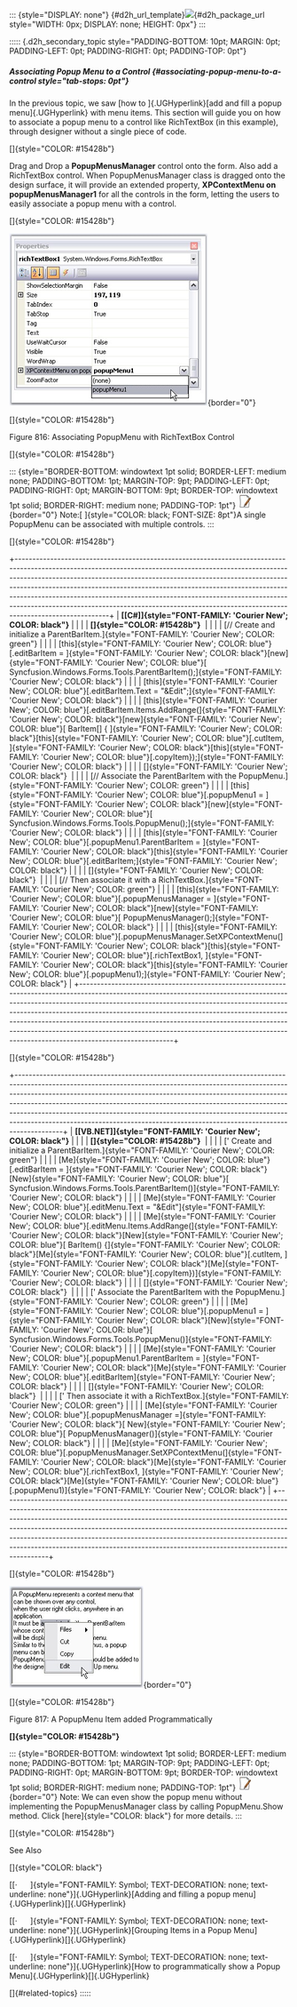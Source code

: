 ::: {style="DISPLAY: none"}
[](ms-xhelp:///?Id=d2h_url_template){#d2h_url_template}![](!package_url!){#d2h_package_url style="WIDTH: 0px; DISPLAY: none; HEIGHT: 0px"}
:::

::::: {.d2h_secondary_topic style="PADDING-BOTTOM: 10pt; MARGIN: 0pt; PADDING-LEFT: 0pt; PADDING-RIGHT: 0pt; PADDING-TOP: 0pt"}
##### Associating Popup Menu to a Control {#associating-popup-menu-to-a-control style="tab-stops: 0pt"}

In the previous topic, we saw [how to ]{.UGHyperlink}[add and fill a popup menu]{.UGHyperlink} with menu items. This section will guide you on how to associate a popup menu to a control like RichTextBox (in this example), through designer without a single piece of code.

[]{style="COLOR: #15428b"} 

Drag and Drop a **PopupMenusManager** control onto the form. Also add a RichTextBox control. When PopupMenusManager class is dragged onto the design surface, it will provide an extended property, **XPContextMenu on popupMenusManager1** for all the controls in the form, letting the users to easily associate a popup menu with a control.

[]{style="COLOR: #15428b"} 

![](ImagesExt/image76_804.jpg){border="0"}

[]{style="COLOR: #15428b"} 

Figure 816: Associating PopupMenu with RichTextBox Control

[]{style="COLOR: #15428b"} 

::: {style="BORDER-BOTTOM: windowtext 1pt solid; BORDER-LEFT: medium none; PADDING-BOTTOM: 1pt; MARGIN-TOP: 9pt; PADDING-LEFT: 0pt; PADDING-RIGHT: 0pt; MARGIN-BOTTOM: 9pt; BORDER-TOP: windowtext 1pt solid; BORDER-RIGHT: medium none; PADDING-TOP: 1pt"}
![](ImagesExt/image76_1.jpg){border="0"} Note:[ ]{style="COLOR: black; FONT-SIZE: 8pt"}A single PopupMenu can be associated with multiple controls.
:::

[]{style="COLOR: #15428b"} 

+--------------------------------------------------------------------------------------------------------------------------------------------------------------------------------------------------------------------------------------------------------------------------------------------------------------------------------------------------------------------------------------------------------------------------------------------------------------------------------------------------------------+
| **[\[C#\]]{style="FONT-FAMILY: 'Courier New'; COLOR: black"}**                                                                                                                                                                                                                                                                                                                                                                                                                                               |
|                                                                                                                                                                                                                                                                                                                                                                                                                                                                                                              |
| **[]{style="COLOR: #15428b"}**                                                                                                                                                                                                                                                                                                                                                                                                                                                                               |
|                                                                                                                                                                                                                                                                                                                                                                                                                                                                                                              |
| [// Create and initialize a ParentBarItem.]{style="FONT-FAMILY: 'Courier New'; COLOR: green"}                                                                                                                                                                                                                                                                                                                                                                                                                |
|                                                                                                                                                                                                                                                                                                                                                                                                                                                                                                              |
| [this]{style="FONT-FAMILY: 'Courier New'; COLOR: blue"}[.editBarItem = ]{style="FONT-FAMILY: 'Courier New'; COLOR: black"}[new]{style="FONT-FAMILY: 'Courier New'; COLOR: blue"}[ Syncfusion.Windows.Forms.Tools.ParentBarItem();]{style="FONT-FAMILY: 'Courier New'; COLOR: black"}                                                                                                                                                                                                                         |
|                                                                                                                                                                                                                                                                                                                                                                                                                                                                                                              |
| [this]{style="FONT-FAMILY: 'Courier New'; COLOR: blue"}[.editBarItem.Text = \"&Edit\";]{style="FONT-FAMILY: 'Courier New'; COLOR: black"}                                                                                                                                                                                                                                                                                                                                                                    |
|                                                                                                                                                                                                                                                                                                                                                                                                                                                                                                              |
| [this]{style="FONT-FAMILY: 'Courier New'; COLOR: blue"}[.editBarItem.Items.AddRange(]{style="FONT-FAMILY: 'Courier New'; COLOR: black"}[new]{style="FONT-FAMILY: 'Courier New'; COLOR: blue"}[ BarItem\[\] { ]{style="FONT-FAMILY: 'Courier New'; COLOR: black"}[this]{style="FONT-FAMILY: 'Courier New'; COLOR: blue"}[.cutItem, ]{style="FONT-FAMILY: 'Courier New'; COLOR: black"}[this]{style="FONT-FAMILY: 'Courier New'; COLOR: blue"}[.copyItem});]{style="FONT-FAMILY: 'Courier New'; COLOR: black"} |
|                                                                                                                                                                                                                                                                                                                                                                                                                                                                                                              |
| []{style="FONT-FAMILY: 'Courier New'; COLOR: black"}                                                                                                                                                                                                                                                                                                                                                                                                                                                         |
|                                                                                                                                                                                                                                                                                                                                                                                                                                                                                                              |
| [// Associate the ParentBarItem with the PopupMenu.]{style="FONT-FAMILY: 'Courier New'; COLOR: green"}                                                                                                                                                                                                                                                                                                                                                                                                       |
|                                                                                                                                                                                                                                                                                                                                                                                                                                                                                                              |
| [this]{style="FONT-FAMILY: 'Courier New'; COLOR: blue"}[.popupMenu1 = ]{style="FONT-FAMILY: 'Courier New'; COLOR: black"}[new]{style="FONT-FAMILY: 'Courier New'; COLOR: blue"}[ Syncfusion.Windows.Forms.Tools.PopupMenu();]{style="FONT-FAMILY: 'Courier New'; COLOR: black"}                                                                                                                                                                                                                              |
|                                                                                                                                                                                                                                                                                                                                                                                                                                                                                                              |
| [this]{style="FONT-FAMILY: 'Courier New'; COLOR: blue"}[.popupMenu1.ParentBarItem = ]{style="FONT-FAMILY: 'Courier New'; COLOR: black"}[this]{style="FONT-FAMILY: 'Courier New'; COLOR: blue"}[.editBarItem;]{style="FONT-FAMILY: 'Courier New'; COLOR: black"}                                                                                                                                                                                                                                              |
|                                                                                                                                                                                                                                                                                                                                                                                                                                                                                                              |
| []{style="FONT-FAMILY: 'Courier New'; COLOR: black"}                                                                                                                                                                                                                                                                                                                                                                                                                                                         |
|                                                                                                                                                                                                                                                                                                                                                                                                                                                                                                              |
| [// Then associate it with a RichTextBox.]{style="FONT-FAMILY: 'Courier New'; COLOR: green"}                                                                                                                                                                                                                                                                                                                                                                                                                 |
|                                                                                                                                                                                                                                                                                                                                                                                                                                                                                                              |
| [this]{style="FONT-FAMILY: 'Courier New'; COLOR: blue"}[.popupMenusManager = ]{style="FONT-FAMILY: 'Courier New'; COLOR: black"}[new]{style="FONT-FAMILY: 'Courier New'; COLOR: blue"}[ PopupMenusManager();]{style="FONT-FAMILY: 'Courier New'; COLOR: black"}                                                                                                                                                                                                                                              |
|                                                                                                                                                                                                                                                                                                                                                                                                                                                                                                              |
| [this]{style="FONT-FAMILY: 'Courier New'; COLOR: blue"}[.popupMenusManager.SetXPContextMenu(]{style="FONT-FAMILY: 'Courier New'; COLOR: black"}[this]{style="FONT-FAMILY: 'Courier New'; COLOR: blue"}[.richTextBox1, ]{style="FONT-FAMILY: 'Courier New'; COLOR: black"}[this]{style="FONT-FAMILY: 'Courier New'; COLOR: blue"}[.popupMenu1);]{style="FONT-FAMILY: 'Courier New'; COLOR: black"}                                                                                                            |
+--------------------------------------------------------------------------------------------------------------------------------------------------------------------------------------------------------------------------------------------------------------------------------------------------------------------------------------------------------------------------------------------------------------------------------------------------------------------------------------------------------------+

[]{style="COLOR: #15428b"} 

+-------------------------------------------------------------------------------------------------------------------------------------------------------------------------------------------------------------------------------------------------------------------------------------------------------------------------------------------------------------------------------------------------------------------------------------------------------------------------------------------------+
| **[\[VB.NET\]]{style="FONT-FAMILY: 'Courier New'; COLOR: black"}**                                                                                                                                                                                                                                                                                                                                                                                                                              |
|                                                                                                                                                                                                                                                                                                                                                                                                                                                                                                 |
| **[]{style="COLOR: #15428b"}**                                                                                                                                                                                                                                                                                                                                                                                                                                                                  |
|                                                                                                                                                                                                                                                                                                                                                                                                                                                                                                 |
| [\' Create and initialize a ParentBarItem.]{style="FONT-FAMILY: 'Courier New'; COLOR: green"}                                                                                                                                                                                                                                                                                                                                                                                                   |
|                                                                                                                                                                                                                                                                                                                                                                                                                                                                                                 |
| [Me]{style="FONT-FAMILY: 'Courier New'; COLOR: blue"}[.editBarItem = ]{style="FONT-FAMILY: 'Courier New'; COLOR: black"}[New]{style="FONT-FAMILY: 'Courier New'; COLOR: blue"}[ Syncfusion.Windows.Forms.Tools.ParentBarItem()]{style="FONT-FAMILY: 'Courier New'; COLOR: black"}                                                                                                                                                                                                               |
|                                                                                                                                                                                                                                                                                                                                                                                                                                                                                                 |
| [Me]{style="FONT-FAMILY: 'Courier New'; COLOR: blue"}[.editMenu.Text = \"&Edit\"]{style="FONT-FAMILY: 'Courier New'; COLOR: black"}                                                                                                                                                                                                                                                                                                                                                             |
|                                                                                                                                                                                                                                                                                                                                                                                                                                                                                                 |
| [Me]{style="FONT-FAMILY: 'Courier New'; COLOR: blue"}[.editMenu.Items.AddRange(]{style="FONT-FAMILY: 'Courier New'; COLOR: black"}[New]{style="FONT-FAMILY: 'Courier New'; COLOR: blue"}[ BarItem() {]{style="FONT-FAMILY: 'Courier New'; COLOR: black"}[Me]{style="FONT-FAMILY: 'Courier New'; COLOR: blue"}[.cutItem, ]{style="FONT-FAMILY: 'Courier New'; COLOR: black"}[Me]{style="FONT-FAMILY: 'Courier New'; COLOR: blue"}[.copyItem})]{style="FONT-FAMILY: 'Courier New'; COLOR: black"} |
|                                                                                                                                                                                                                                                                                                                                                                                                                                                                                                 |
| []{style="FONT-FAMILY: 'Courier New'; COLOR: black"}                                                                                                                                                                                                                                                                                                                                                                                                                                            |
|                                                                                                                                                                                                                                                                                                                                                                                                                                                                                                 |
| [\' Associate the ParentBarItem with the PopupMenu.]{style="FONT-FAMILY: 'Courier New'; COLOR: green"}                                                                                                                                                                                                                                                                                                                                                                                          |
|                                                                                                                                                                                                                                                                                                                                                                                                                                                                                                 |
| [Me]{style="FONT-FAMILY: 'Courier New'; COLOR: blue"}[.popupMenu1 = ]{style="FONT-FAMILY: 'Courier New'; COLOR: black"}[New]{style="FONT-FAMILY: 'Courier New'; COLOR: blue"}[ Syncfusion.Windows.Forms.Tools.PopupMenu()]{style="FONT-FAMILY: 'Courier New'; COLOR: black"}                                                                                                                                                                                                                    |
|                                                                                                                                                                                                                                                                                                                                                                                                                                                                                                 |
| [Me]{style="FONT-FAMILY: 'Courier New'; COLOR: blue"}[.popupMenu1.ParentBarItem = ]{style="FONT-FAMILY: 'Courier New'; COLOR: black"}[Me]{style="FONT-FAMILY: 'Courier New'; COLOR: blue"}[.editBarItem]{style="FONT-FAMILY: 'Courier New'; COLOR: black"}                                                                                                                                                                                                                                      |
|                                                                                                                                                                                                                                                                                                                                                                                                                                                                                                 |
| []{style="FONT-FAMILY: 'Courier New'; COLOR: black"}                                                                                                                                                                                                                                                                                                                                                                                                                                            |
|                                                                                                                                                                                                                                                                                                                                                                                                                                                                                                 |
| [\' Then associate it with a RichTextBox.]{style="FONT-FAMILY: 'Courier New'; COLOR: green"}                                                                                                                                                                                                                                                                                                                                                                                                    |
|                                                                                                                                                                                                                                                                                                                                                                                                                                                                                                 |
| [Me]{style="FONT-FAMILY: 'Courier New'; COLOR: blue"}[.popupMenusManager =]{style="FONT-FAMILY: 'Courier New'; COLOR: black"}[ New]{style="FONT-FAMILY: 'Courier New'; COLOR: blue"}[ PopupMenusManager()]{style="FONT-FAMILY: 'Courier New'; COLOR: black"}                                                                                                                                                                                                                                    |
|                                                                                                                                                                                                                                                                                                                                                                                                                                                                                                 |
| [Me]{style="FONT-FAMILY: 'Courier New'; COLOR: blue"}[.popupMenusManager.SetXPContextMenu(]{style="FONT-FAMILY: 'Courier New'; COLOR: black"}[Me]{style="FONT-FAMILY: 'Courier New'; COLOR: blue"}[.richTextBox1, ]{style="FONT-FAMILY: 'Courier New'; COLOR: black"}[Me]{style="FONT-FAMILY: 'Courier New'; COLOR: blue"}[.popupMenu1)]{style="FONT-FAMILY: 'Courier New'; COLOR: black"}                                                                                                      |
+-------------------------------------------------------------------------------------------------------------------------------------------------------------------------------------------------------------------------------------------------------------------------------------------------------------------------------------------------------------------------------------------------------------------------------------------------------------------------------------------------+

[]{style="COLOR: #15428b"} 

![](ImagesExt/image76_805.jpg){border="0"}

[]{style="COLOR: #15428b"} 

Figure 817: A PopupMenu Item added Programmatically

**[]{style="COLOR: #15428b"}** 

::: {style="BORDER-BOTTOM: windowtext 1pt solid; BORDER-LEFT: medium none; PADDING-BOTTOM: 1pt; MARGIN-TOP: 9pt; PADDING-LEFT: 0pt; PADDING-RIGHT: 0pt; MARGIN-BOTTOM: 9pt; BORDER-TOP: windowtext 1pt solid; BORDER-RIGHT: medium none; PADDING-TOP: 1pt"}
![](ImagesExt/image76_1.jpg){border="0"} Note: We can even show the popup menu without implementing the PopupMenusManager class by calling PopupMenu.Show method. Click [here]{style="COLOR: black"} for more details.
:::

[]{style="COLOR: #15428b"} 

See Also

[]{style="COLOR: black"} 

[[·      ]{style="FONT-FAMILY: Symbol; TEXT-DECORATION: none; text-underline: none"}]{.UGHyperlink}[Adding and filling a popup menu]{.UGHyperlink}[]{.UGHyperlink}

[[·      ]{style="FONT-FAMILY: Symbol; TEXT-DECORATION: none; text-underline: none"}]{.UGHyperlink}[Grouping Items in a Popup Menu]{.UGHyperlink}[]{.UGHyperlink}

[[·      ]{style="FONT-FAMILY: Symbol; TEXT-DECORATION: none; text-underline: none"}]{.UGHyperlink}[How to programmatically show a Popup Menu]{.UGHyperlink}[]{.UGHyperlink}

[]{#related-topics}
:::::
